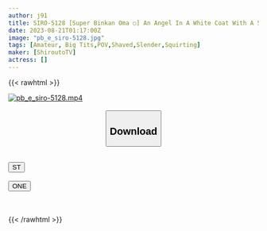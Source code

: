 ```yaml
---
author: j91
title: SIRO-5128 [Super Binkan Oma ○] An Angel In A White Coat With A Strange Erogenous Zone Is Here! I Was Embarrassed By My First Gonzo, But I Felt The Pleasure Of Coming Again And Again While Biting My Lower Lip! [First Shot] AV Application On The Net → AV Experience Shooting 2019
date: 2023-08-21T01:17:00Z
image: "pb_e_siro-5128.jpg"
tags: [Amateur, Big Tits,POV,Shaved,Slender,Squirting]
maker: [ShiroutoTV]
actress: []
---
```



{{< rawhtml >}}

<div class="video" data-videoid="PrmllaeYYofxDK">
    <a href="javascript:;">
        <img src="https://my.j91.asia/posts/pb_e_siro-5128/pb_e_siro-5128.jpg" width="WIDTH" height="HEIGHT" alt="pb_e_siro-5128.mp4" loading="lazy">
    </a>
</div>

<script type="text/javascript" src="https://j91.asia/asset/on-demand-st.js"></script>

<br>
  <link rel="stylesheet" href="https://j91.asia/asset/bs5.css">
  
  <center>
  <button class="btn btn-primary" type="button" data-bs-toggle="collapse" data-bs-target=".multi-collapse" aria-expanded="false" aria-controls="multiCollapseExample1 multiCollapseExample2"><h2>Download</h2></button></center>
</p>
<div class="row">
  <div class="col">
    <div class="collapse multi-collapse" id="multiCollapseExample1">
      <div class="card card-body">
	      	      <br>
<div class="buttons">  
<a href="https://streamtape.to/v/PrmllaeYYofxDK"><button class="btn-hover color-3"><i class="fa fa-download"></i> ST</button></a></div>
    </div>
  </div>
</div>
  <div class="col">
    <div class="collapse multi-collapse" id="multiCollapseExample2">
      <div class="card card-body">
	      <br>
<div class="buttons">
    <a href="https://oneupload.to/ppouz94vye1a"><button class="btn-hover color-9"><i class="fa fa-download"></i> ONE</button></a></div>
<br><br>
      </div>
    </div>
  </div>
</div>

{{< /rawhtml >}}